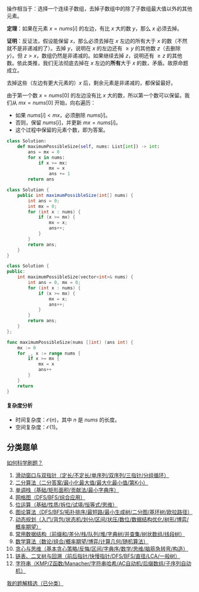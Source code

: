 操作相当于：选择一个连续子数组，去掉子数组中的除了子数组最大值以外的其他元素。

**定理**：如果在元素 $x=\textit{nums}[i]$ 的左边，有比 $x$ 大的数 $y$，那么 $x$ 必须去掉。

**证明**：反证法，假设能保留 $x$，那么必须去掉在 $x$ 左边的所有大于 $x$ 的数（不然就不是非递减的了）。去掉 $y$，说明在 $x$ 的左边还有 $\ge y$ 的其他数 $z$（去删除 $y$）。但 $z > x$，数组仍然是非递减的。如果继续去掉 $z$，说明还有 $\ge z$ 的其他数。依此类推，我们无法彻底去掉在 $x$ 左边的**所有**大于 $x$ 的数，矛盾。故原命题成立。

去掉这些（左边有更大元素的）$x$ 后，剩余元素是非递减的，都保留最好。

由于第一个数 $x=\textit{nums}[0]$ 的左边没有比 $x$ 大的数，所以第一个数可以保留。我们从 $\textit{mx} = \textit{nums}[0]$ 开始，向右遍历：

- 如果 $\textit{nums}[i] < \textit{mx}$，必须删除 $\textit{nums}[i]$。
- 否则，保留 $\textit{nums}[i]$，并更新 $\textit{mx} = \textit{nums}[i]$。
- 这个过程中保留的元素个数，即为答案。

```py [sol-Python3]
class Solution:
    def maximumPossibleSize(self, nums: List[int]) -> int:
        ans = mx = 0
        for x in nums:
            if x >= mx:
                mx = x
                ans += 1
        return ans
```

```java [sol-Java]
class Solution {
    public int maximumPossibleSize(int[] nums) {
        int ans = 0;
        int mx = 0;
        for (int x : nums) {
            if (x >= mx) {
                mx = x;
                ans++;
            }
        }
        return ans;
    }
}
```

```cpp [sol-C++]
class Solution {
public:
    int maximumPossibleSize(vector<int>& nums) {
        int ans = 0, mx = 0;
        for (int x : nums) {
            if (x >= mx) {
                mx = x;
                ans++;
            }
        }
        return ans;
    }
};
```

```go [sol-Go]
func maximumPossibleSize(nums []int) (ans int) {
	mx := 0
	for _, x := range nums {
		if x >= mx {
			mx = x
			ans++
		}
	}
	return
}
```

#### 复杂度分析

- 时间复杂度：$\mathcal{O}(n)$，其中 $n$ 是 $\textit{nums}$ 的长度。
- 空间复杂度：$\mathcal{O}(1)$。

## 分类题单

[如何科学刷题？](https://leetcode.cn/circle/discuss/RvFUtj/)

1. [滑动窗口与双指针（定长/不定长/单序列/双序列/三指针/分组循环）](https://leetcode.cn/circle/discuss/0viNMK/)
2. [二分算法（二分答案/最小化最大值/最大化最小值/第K小）](https://leetcode.cn/circle/discuss/SqopEo/)
3. [单调栈（基础/矩形面积/贡献法/最小字典序）](https://leetcode.cn/circle/discuss/9oZFK9/)
4. [网格图（DFS/BFS/综合应用）](https://leetcode.cn/circle/discuss/YiXPXW/)
5. [位运算（基础/性质/拆位/试填/恒等式/思维）](https://leetcode.cn/circle/discuss/dHn9Vk/)
6. [图论算法（DFS/BFS/拓扑排序/最短路/最小生成树/二分图/基环树/欧拉路径）](https://leetcode.cn/circle/discuss/01LUak/)
7. [动态规划（入门/背包/状态机/划分/区间/状压/数位/数据结构优化/树形/博弈/概率期望）](https://leetcode.cn/circle/discuss/tXLS3i/)
8. [常用数据结构（前缀和/差分/栈/队列/堆/字典树/并查集/树状数组/线段树）](https://leetcode.cn/circle/discuss/mOr1u6/)
9. [数学算法（数论/组合/概率期望/博弈/计算几何/随机算法）](https://leetcode.cn/circle/discuss/IYT3ss/)
10. [贪心与思维（基本贪心策略/反悔/区间/字典序/数学/思维/脑筋急转弯/构造）](https://leetcode.cn/circle/discuss/g6KTKL/)
11. [链表、二叉树与回溯（前后指针/快慢指针/DFS/BFS/直径/LCA/一般树）](https://leetcode.cn/circle/discuss/K0n2gO/)
12. [字符串（KMP/Z函数/Manacher/字符串哈希/AC自动机/后缀数组/子序列自动机）](https://leetcode.cn/circle/discuss/SJFwQI/)

[我的题解精选（已分类）](https://github.com/EndlessCheng/codeforces-go/blob/master/leetcode/SOLUTIONS.md)
